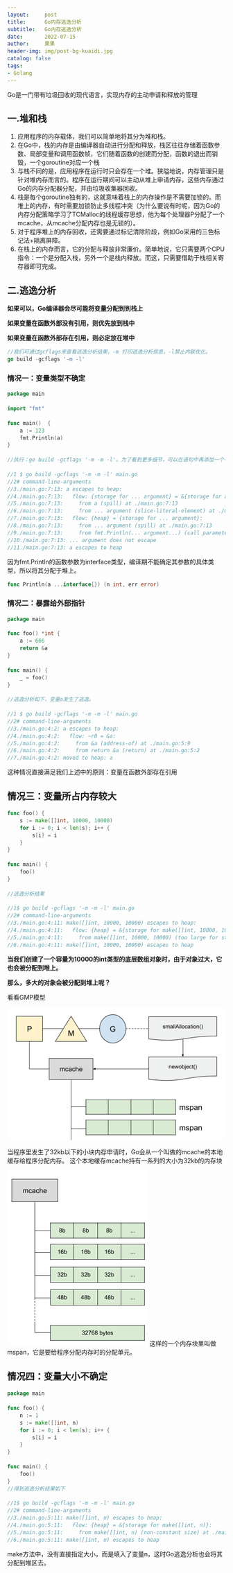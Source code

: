 ```yaml
---
layout:     post
title:      Go内存逃逸分析
subtitle:   Go内存逃逸分析
date:       2022-07-15
author:     果果
header-img: img/post-bg-kuaidi.jpg
catalog: false
tags:
- Golang
---
```


Go是一门带有垃圾回收的现代语言，实现内存的主动申请和释放的管理


## 一.堆和栈

1. 应用程序的内存载体，我们可以简单地将其分为堆和栈。
2. 在Go中，栈的内存是由编译器自动进行分配和释放，栈区往往存储着函数参数、局部变量和调用函数帧，它们随着函数的创建而分配，函数的退出而销毁，一个goroutine对应一个栈
3. 与栈不同的是，应用程序在运行时只会存在一个堆。狭隘地说，内存管理只是针对堆内存而言的。程序在运行期间可以主动从堆上申请内存，这些内存通过Go的内存分配器分配，并由垃圾收集器回收。
4. 栈是每个goroutine独有的，这就意味着栈上的内存操作是不需要加锁的。而堆上的内存，有时需要加锁防止多线程冲突（为什么要说有时呢，因为Go的内存分配策略学习了TCMalloc的线程缓存思想，他为每个处理器P分配了一个mcache，从mcache分配内存也是无锁的）。
5. 对于程序堆上的内存回收，还需要通过标记清除阶段，例如Go采用的三色标记法+隔离屏障。
6. 在栈上的内存而言，它的分配与释放非常廉价。简单地说，它只需要两个CPU指令：一个是分配入栈，另外一个是栈内释放。而这，只需要借助于栈相关寄存器即可完成。

## 二.逃逸分析

**如果可以，Go编译器会尽可能将变量分配到到栈上**

**如果变量在函数外部没有引用，则优先放到栈中**

**如果变量在函数外部存在引用，则必定放在堆中**

```go
//我们可通过gcflags来查看逃逸分析结果，-m 打印逃逸分析信息，-l禁止内联优化。
go build -gcflags '-m -l'
```


### 情况一：变量类型不确定

```go
package main

import "fmt"

func main()  {
    a := 123
	fmt.Println(a)
}

//执行：go build -gcflags '-m -m -l'。为了看到更多细节，可以在语句中再添加一个-m参数

//1 $ go build -gcflags '-m -m -l' main.go
//2# command-line-arguments
//3./main.go:7:13: a escapes to heap:
//4./main.go:7:13:   flow: {storage for ... argument} = &{storage for a}:
//5./main.go:7:13:     from a (spill) at ./main.go:7:13
//6./main.go:7:13:     from ... argument (slice-literal-element) at ./main.go:7:13
//7./main.go:7:13:   flow: {heap} = {storage for ... argument}:
//8./main.go:7:13:     from ... argument (spill) at ./main.go:7:13
//9./main.go:7:13:     from fmt.Println(... argument...) (call parameter) at ./main.go:7:13
//10./main.go:7:13: ... argument does not escape
//11./main.go:7:13: a escapes to heap
```
因为fmt.Println的函数参数为interface类型，编译期不能确定其参数的具体类型，所以将其分配于堆上。

```go
func Println(a ...interface{}) (n int, err error)
```

### 情况二：暴露给外部指针

```go
package main

func foo() *int {
    a := 666
    return &a
}

func main() {
    _ = foo()
}

//逃逸分析如下，变量a发生了逃逸。

//1 $ go build -gcflags '-m -m -l' main.go
//2# command-line-arguments
//3./main.go:4:2: a escapes to heap:
//4./main.go:4:2:   flow: ~r0 = &a:
//5./main.go:4:2:     from &a (address-of) at ./main.go:5:9
//6./main.go:4:2:     from return &a (return) at ./main.go:5:2
//7./main.go:4:2: moved to heap: a
```

这种情况直接满足我们上述中的原则：变量在函数外部存在引用


## 情况三：变量所占内存较大

```go
func foo() {
    s := make([]int, 10000, 10000)
    for i := 0; i < len(s); i++ {
        s[i] = i
    }
}

func main() {
    foo()
}

//逃逸分析结果

//1$ go build -gcflags '-m -m -l' main.go
//2# command-line-arguments
//3./main.go:4:11: make([]int, 10000, 10000) escapes to heap:
//4./main.go:4:11:   flow: {heap} = &{storage for make([]int, 10000, 10000)}:
//5./main.go:4:11:     from make([]int, 10000, 10000) (too large for stack) at ./main.go:4:11
//6./main.go:4:11: make([]int, 10000, 10000) escapes to heap
```

**当我们创建了一个容量为10000的int类型的底层数组对象时，由于对象过大，它也会被分配到堆上。**

**那么，多大的对象会被分配到堆上呢？**

看看GMP模型

![a2](/img-post/202207/a2.png "a2")

当程序里发生了32kb以下的小块内存申请时，Go会从一个叫做的mcache的本地缓存给程序分配内存。
这个本地缓存mcache持有一系列的大小为32kb的内存块

![a1](/img-post/202207/a1.png "a1")
这样的一个内存块里叫做mspan，它是要给程序分配内存时的分配单元。


## 情况四：变量大小不确定

```go
package main

func foo() {
    n := 1
    s := make([]int, n)
    for i := 0; i < len(s); i++ {
        s[i] = i
    }
}

func main() {
    foo()
}
//得到逃逸分析结果如下

//1$ go build -gcflags '-m -m -l' main.go
//2# command-line-arguments
//3./main.go:5:11: make([]int, n) escapes to heap:
//4./main.go:5:11:   flow: {heap} = &{storage for make([]int, n)}:
//5./main.go:5:11:     from make([]int, n) (non-constant size) at ./main.go:5:11
//6./main.go:5:11: make([]int, n) escapes to heap
```

make方法中，没有直接指定大小，而是填入了变量n，这时Go逃逸分析也会将其分配到堆区去。